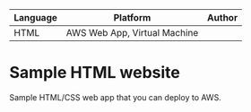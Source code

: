 | Language | Platform | Author |
| -------- | --------|--------|
| HTML |  AWS Web App, Virtual Machine| |

# Sample HTML website 

Sample HTML/CSS web app that you can deploy to AWS. 

